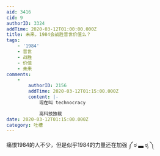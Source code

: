 ```yaml
---
aid: 3416
cid: 9
authorID: 3324
addTime: 2020-03-12T01:00:00.000Z
title: 未来，1984会战胜普世价值么？
tags:
    - '1984'
    - 普世
    - 战胜
    - 价值
    - 未来
comments:
    -
        authorID: 2156
        addTime: 2020-03-12T01:15:00.000Z
        content: |-
            现在叫 technocracy

            高科技独裁
date: 2020-03-12T01:15:00.000Z
category: 吐槽
---
```


痛恨1984的人不少，但是似乎1984的力量还在加强 ༼ ಠ ▃ ಠೃ ༽
